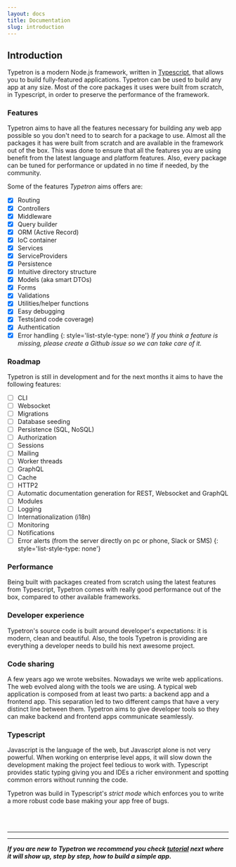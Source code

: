 ```yaml
---
layout: docs
title: Documentation
slug: introduction
---
```


## Introduction

Typetron is a modern Node.js framework, written in [Typescript](http://www.typescriptlang.org/), that allows
you to build fully-featured applications. Typetron can be used to build any app at any size.
Most of the core packages it uses were built from scratch, in Typescript, in order to preserve the performance of the
framework. 
 

### Features
Typetron aims to have all the features necessary for building any web app possible so you don't need to
to search for a package to use. Almost all the packages it has were built from scratch and are available
in the framework out of the box. 
This was done to ensure that all the features you are using benefit from the latest language and platform features. 
Also, every package can be tuned for performance or updated in no time if needed, by the community.

Some of the features _Typetron_ aims offers are:

* [x] Routing
* [x] Controllers
* [x] Middleware
* [x] Query builder
* [x] ORM (Active Record)
* [x] IoC container
* [x] Services
* [x] ServiceProviders
* [x] Persistence
* [x] Intuitive directory structure
* [x] Models (aka smart DTOs)
* [x] Forms
* [x] Validations
* [x] Utilities/helper functions
* [x] Easy debugging
* [x] Tests(and code coverage)
* [x] Authentication
* [x] Error handling
{: style='list-style-type: none'}
_If you think a feature is missing, please create a Github issue so we can take care of it._

### Roadmap
Typetron is still in development and for the next months it aims to have the following features:
* [ ] CLI
* [ ] Websocket
* [ ] Migrations
* [ ] Database seeding
* [ ] Persistence (SQL, NoSQL)
* [ ] Authorization
* [ ] Sessions
* [ ] Mailing
* [ ] Worker threads
* [ ] GraphQL
* [ ] Cache
* [ ] HTTP2
* [ ] Automatic documentation generation for REST, Websocket and GraphQL
* [ ] Modules
* [ ] Logging
* [ ] Internationalization (i18n)
* [ ] Monitoring
* [ ] Notifications
* [ ] Error alerts (from the server directly on pc or phone, Slack or SMS)
{: style='list-style-type: none'}

### Performance
Being built with packages created from scratch using the latest features from Typescript, Typetron 
comes with really good performance out of the box, compared to other available frameworks.

### Developer experience
Typetron's source code is built around developer's expectations: it is modern, clean and beautiful.
Also, the tools Typetron is providing are everything a developer needs to build his next awesome project.

### Code sharing
A few years ago we wrote websites. Nowadays we write web applications. The web evolved along with the tools
we are using. A typical web application is composed from at least two parts: a backend app and a frontend app.
This separation led to two different camps that have a very distinct line between them. Typetron aims to 
give developer tools so they can make backend and frontend apps communicate seamlessly.    

### Typescript
Javascript is the language of the web, but Javascript alone is not very powerful. When working on enterprise
level apps, it will slow down the development making the project feel tedious to work with. Typescript
provides static typing giving you and IDEs a richer environment and spotting common errors without running the code. 

Typetron was build in Typescript's _strict mode_ which enforces you to write a more robust code base making your
app free of bugs.

<br />
<br />

---
---
**_If you are new to Typetron we recommend you check [tutorial](/tutorials) next where it will show up, step by step, how to
build a simple app._**
